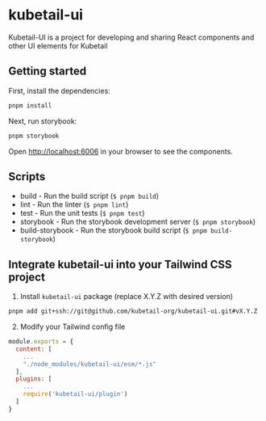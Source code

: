 # kubetail-ui

Kubetail-UI is a project for developing and sharing React components and other UI elements for Kubetail

## Getting started

First, install the dependencies:

```sh
pnpm install
```

Next, run storybook:

```sh
pnpm storybook
```

Open [http://localhost:6006](http://localhost:6006) in your browser to see the components.

## Scripts

* build - Run the build script (`$ pnpm build`)
* lint - Run the linter (`$ pnpm lint`)
* test - Run the unit tests (`$ pnpm test`)
* storybook - Run the storybook development server (`$ pnpm storybook`)
* build-storybook - Run the storybook build script (`$ pnpm build-storybook`)

## Integrate kubetail-ui into your Tailwind CSS project

1. Install `kubetail-ui` package (replace X.Y.Z with desired version)

```bash
pnpm add git+ssh://git@github.com/kubetail-org/kubetail-ui.git#vX.Y.Z
```

2. Modify your Tailwind config file

```javascript
module.exports = {
  content: [
    ...
    "./node_modules/kubetail-ui/esm/*.js"
  ],
  plugins: [
    ...
    require('kubetail-ui/plugin')
  ]
}
```
